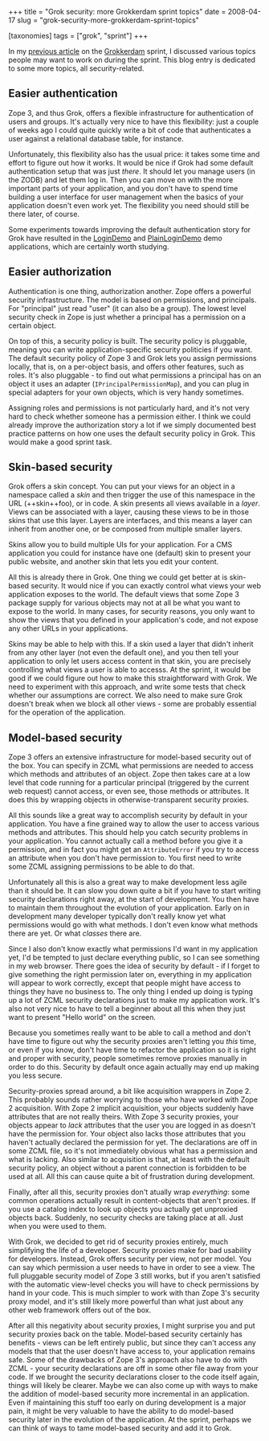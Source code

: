 +++
title = "Grok security: more Grokkerdam sprint topics"
date = 2008-04-17
slug = "grok-security-more-grokkerdam-sprint-topics"

[taxonomies]
tags = ["grok", "sprint"]
+++

In my [previous
article](@/posts/grokkerdam-sprint-topics.md) on
the [Grokkerdam](http://wiki.zope.org/grok/GrokkerdamSprint) sprint, I
discussed various topics people may want to work on during the sprint.
This blog entry is dedicated to some more topics, all security-related.

## Easier authentication

Zope 3, and thus Grok, offers a flexible infrastructure for
authentication of users and groups. It's actually very nice to have this
flexibility: just a couple of weeks ago I could quite quickly write a
bit of code that authenticates a user against a relational database
table, for instance.

Unfortunately, this flexibility also has the usual price: it takes some
time and effort to figure out how it works. It would be nice if Grok had
some default authentication setup that was just _there_. It should let
you manage users (in the ZODB) and let them log in. Then you can move on
with the more important parts of your application, and you don't have to
spend time building a user interface for user management when the basics
of your application doesn't even work yet. The flexibility you need
should still be there later, of course.

Some experiments towards improving the default authentication story for
Grok have resulted in the
[LoginDemo](http://svn.zope.org/grokapps/LoginDemo/) and
[PlainLoginDemo](http://svn.zope.org/grokapps/PlainLoginDemo/) demo
applications, which are certainly worth studying.

## Easier authorization

Authentication is one thing, authorization another. Zope offers a
powerful security infrastructure. The model is based on permissions, and
principals. For "principal" just read "user" (it can also be a group).
The lowest level security check in Zope is just whether a principal has
a permission on a certain object.

On top of this, a security policy is built. The security policy is
pluggable, meaning you can write application-specific security
politicies if you want. The default security policy of Zope 3 and Grok
lets you assign permissions locally, that is, on a per-object basis, and
offers other features, such as roles. It's also pluggable - to find out
what permissions a principal has on an object it uses an adapter
(`IPrincipalPermissionMap`), and you can plug in special adapters for
your own objects, which is very handy sometimes.

Assigning roles and permissions is not particularly hard, and it's not
very hard to check whether someone has a permission either. I think we
could already improve the authorization story a lot if we simply
documented best practice patterns on how one uses the default security
policy in Grok. This would make a good sprint task.

## Skin-based security

Grok offers a skin concept. You can put your views for an object in a
namespace called a _skin_ and then trigger the use of this namespace in
the URL (++skin++foo), or in code. A skin presents all views available
in a _layer_. Views can be associated with a layer, causing these views
to be in those skins that use this layer. Layers are interfaces, and
this means a layer can inherit from another one, or be composed from
multiple smaller layers.

Skins allow you to build multiple UIs for your application. For a CMS
application you could for instance have one (default) skin to present
your public website, and another skin that lets you edit your content.

All this is already there in Grok. One thing we could get better at is
skin-based security. It would nice if you can exactly control what views
your web application exposes to the world. The default views that some
Zope 3 package supply for various objects may not at all be what you
want to expose to the world. In many cases, for security reasons, you
only want to show the views that you defined in your application's code,
and not expose any other URLs in your applications.

Skins may be able to help with this. If a skin used a layer that didn't
inherit from any other layer (not even the default one), and you then
tell your application to only let users access content in that skin, you
are precisely controlling what views a user is able to accesss. At the
sprint, it would be good if we could figure out how to make this
straightforward with Grok. We need to experiment with this approach, and
write some tests that check whether our assumptions are correct. We also
need to make sure Grok doesn't break when we block all other views -
some are probably essential for the operation of the application.

## Model-based security

Zope 3 offers an extensive infrastructure for model-based security out
of the box. You can specify in ZCML what permissions are needed to
access which methods and attributes of an object. Zope then takes care
at a low level that code running for a particular principal (triggered
by the current web request) cannot access, or even see, those methods or
attributes. It does this by wrapping objects in otherwise-transparent
security proxies.

All this sounds like a great way to accomplish security by default in
your application. You have a fine grained way to allow the user to
access various methods and attributes. This should help you catch
security problems in your application. You cannot actually call a method
before you give it a permission, and in fact you might get an
`AttributeError` if you try to access an attribute when you don't have
permission to. You first need to write some ZCML assigning permissions
to be able to do that.

Unfortunately all this is also a great way to make development less
agile than it should be. It can slow you down quite a bit if you have to
start writing security declarations right away, at the start of
development. You then have to maintain them throughout the evolution of
your application. Early on in development many developer typically don't
really know yet what permissions would go with what methods. I don't
even know what methods there are yet. Or what _classes_ there are.

Since I also don't know exactly what permissions I'd want in my
application yet, I'd be tempted to just declare everything public, so I
can see something in my web browser. There goes the idea of security by
default - if I forget to give something the right permission later on,
everything in my application will appear to work correctly, except that
people might have access to things they have no business to. The only
thing I ended up doing is typing up a lot of ZCML security declarations
just to make my application work. It's also not very nice to have to
tell a beginner about all this when they just want to present "Hello
world" on the screen.

Because you sometimes really want to be able to call a method and don't
have time to figure out why the security proxies aren't letting you
_this_ time, or even if you know, don't have time to refactor the
application so it is right and proper with security, people sometimes
remove proxies manually in order to do this. Security by default once
again actually may end up making you less secure.

Security-proxies spread around, a bit like acquisition wrappers in Zope 2. This probably sounds rather worrying to those who have worked with
Zope 2 acquisition. With Zope 2 implicit acquisition, your objects
suddenly have attributes that are not really theirs. With Zope 3
security proxies, your objects appear to _lack_ attributes that the user
you are logged in as doesn't have the permission for. Your object also
lacks those attributes that you haven't actually declared the permission
for yet. The declarations are off in some ZCML file, so it's not
immediately obvious what has a permission and what is lacking. Also
similar to acquisition is that, at least with the default security
policy, an object without a parent connection is forbidden to be used at
all. All this can cause quite a bit of frustration during development.

Finally, after all this, security proxies don't atually wrap
_everything_: some common operations actually result in content-objects
that aren't proxies. If you use a catalog index to look up objects you
actually get unproxied objects back. Suddenly, no security checks are
taking place at all. Just when you were used to them.

With Grok, we decided to get rid of security proxies entirely, much
simplifying the life of a developer. Security proxies make for bad
usability for developers. Instead, Grok offers security per view, not
per model. You can say which permission a user needs to have in order to
see a view. The full pluggable security model of Zope 3 still works, but
if you aren't satisfied with the automatic view-level checks you will
have to check permissions by hand in your code. This is much simpler to
work with than Zope 3's security proxy model, and it's still likely more
powerful than what just about any other web framework offers out of the
box.

After all this negativity about security proxies, I might surprise you
and put security proxies back on the table. Model-based security
certainly has benefits - views can be left entirely public, but since
they can't access any models that that the user doesn't have access to,
your application remains safe. Some of the drawbacks of Zope 3's
approach also have to do with ZCML - your security declarations are off
in some other file away from your code. If we brought the security
declarations closer to the code itself again, things will likely be
clearer. Maybe we can also come up with ways to make the addition of
model-based security more incremental in an application. Even if
maintaining this stuff too early on during development is a major pain,
it might be very valuable to have the ability to do model-based security
later in the evolution of the application. At the sprint, perhaps we can
think of ways to tame model-based security and add it to Grok.
